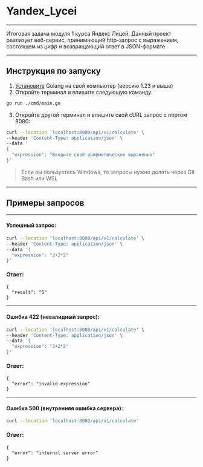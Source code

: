 # Yandex_Lycei
___
Итоговая задача модуля 1 курса Яндекс Лицей. 
Данный проект реализует веб-сервис, принимающий 
http-запрос с выражением, состоящем из _цифр_ и возвращающий ответ в JSON-формате
___
## Инструкция по запуску 

1. [Установите](https://www.youtube.com/watch?v=xoz-Y9T8gRc&t=319s) Golang на свой компьютер (версию 1.23 и выше)
2. Откройте терминал и впишите следующую команду:
```bash
go run ./cmd/main.go
```
3. Откройте другой терминал и впишите свой cURL запрос с портом 8080:

```bash
curl --location 'localhost:8080/api/v1/calculate' \         
--header 'Content-Type: application/json' \         
--data '
{
  "expression": "Введите своё арифметическое выражение"
}'
```
> Если вы пользуетесь Windows, то запросы нужно делать через Git Bash или WSL
___
## Примеры запросов
___
#### Успешный запрос:

```bash
curl --location 'localhost:8080/api/v1/calculate' \
--header 'Content-Type: application/json' \
--data '{
  "expression": "2+2*2"
}'
```

#### Ответ:

```
{
  "result": "6"
}
```
___
#### Ошибка 422 (невалидный запрос):

```bash
curl --location 'localhost:8080/api/v1/calculate' \
--header 'Content-Type: application/json' \
--data '{
  "expression": "2+2*2"
}'
```

#### Ответ:

```
{
  "error": "invalid expression"
}
```
___
#### Ошибка 500 (внутренняя ошибка сервера):

```bash
curl --location 'localhost:8080/api/v1/calculate'
```

#### Ответ:

```
{
  "error": "internal server error"
}
```